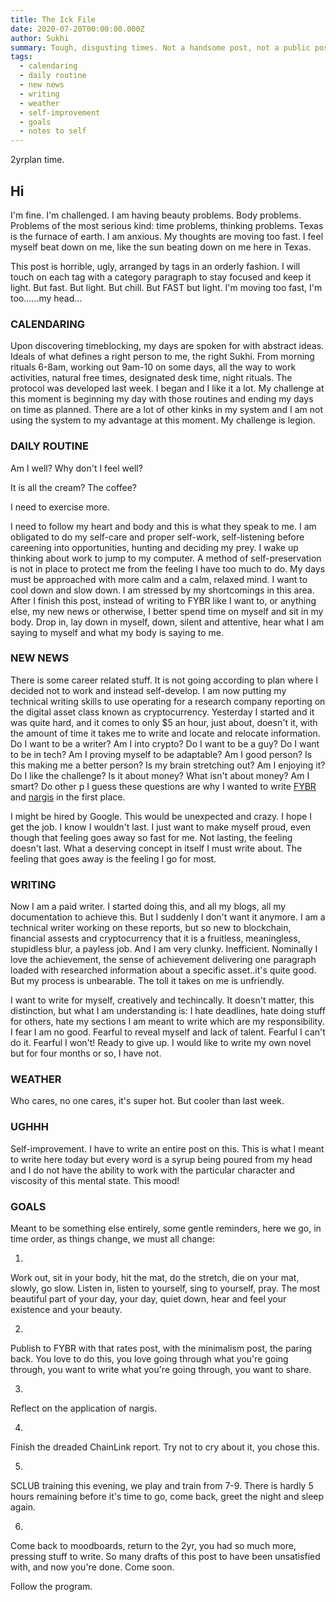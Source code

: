 ```yaml
---
title: The Ick File
date: 2020-07-20T00:00:00.000Z
author: Sukhi
summary: Tough, disgusting times. Not a handsome post, not a public post.
tags:
  - calendaring
  - daily routine
  - new news
  - writing
  - weather
  - self-improvement
  - goals
  - notes to self
---
```

2yrplan time. 

## Hi

I'm fine. I'm challenged. I am having beauty problems. Body problems. Problems of the most serious kind: time problems, thinking problems. Texas is the furnace of earth. I am anxious. My thoughts are moving too fast. I feel myself beat down on me, like the sun beating down on me here in Texas.

This post is horrible, ugly, arranged by tags in an orderly fashion. I will touch on each tag with a category paragraph to stay focused and keep it light. But fast. But light. But chill. But FAST but light. I'm moving too fast, I'm too......my head...

### CALENDARING

Upon discovering timeblocking, my days are spoken for with abstract ideas. Ideals of what defines a right person to me, the right Sukhi. From morning rituals 6-8am, working out 9am-10 on some days, all the way to work activities, natural free times, designated desk time, night rituals. The protocol was developed last week. I began and I like it a lot. My challenge at this moment is beginning my day with those routines and ending my days on time as planned. There are a lot of other kinks in my system and I am not using the system to my advantage at this moment. My challenge is legion.

### DAILY ROUTINE

Am I well? Why don't I feel well? 

It is all the cream? The coffee?

I need to exercise more. 

I need to follow my heart and body and this is what they speak to me. I am obligated to do my self-care and proper self-work, self-listening before careening into opportunities, hunting and deciding my prey. I wake up thinking about work to jump to my computer. A method of self-preservation is not in place to protect me from the feeling I have too much to do. My days must be approached with more calm and a calm, relaxed mind. I want to cool down and slow down. I am stressed by my shortcomings in this area. After I finish this post, instead of writing to FYBR like I want to, or anything else, my new news or otherwise, I better spend time on myself and sit in my body. Drop in, lay down in myself, down, silent and attentive, hear what I am saying to myself and what my body is saying to me.

### NEW NEWS

There is some career related stuff. It is not going according to plan where I decided not to work and instead self-develop. I am now putting my technical writing skills to use operating for a research company reporting on the digital asset class known as cryptocurrency. Yesterday I started and it was quite hard, and it comes to only $5 an hour, just about, doesn't it, with the amount of time it takes me to write and locate and relocate information. Do I want to be a writer? Am I into crypto? Do I want to be a guy? Do I want to be in tech? Am I proving myself to be adaptable? Am I good person? Is this making me a better person? Is my brain stretching out? Am I enjoying it? Do I like the challenge? Is it about money? What isn't about money? Am I smart? Do other p I guess these questions are why I wanted to write <a href="https://fybr.netlify.app/">FYBR</a> and <a href="https://nargis.netlify.app/">nargis</a> in the first place.

I might be hired by Google. This would be unexpected and crazy. I hope I get the job. I know I wouldn't last. I just want to make myself proud, even though that feeling goes away so fast for me. Not lasting, the feeling doesn't last. What a deserving concept in itself I must write about. The feeling that goes away is the feeling I go for most.

### WRITING

Now I am a paid writer. I started doing this, and all my blogs, all my documentation to achieve this. But I suddenly I don't want it anymore. I am a technical writer working on these reports, but so new to blockchain, financial assests and cryptocurrency that it is a fruitless, meaningless, stupidless blur, a payless job. And I am very clunky. Inefficient. Nominally I love the achievement, the sense of achievement delivering one paragraph loaded with researched information about a specific asset..it's quite good. But my process is unbearable. The toll it takes on me is unfriendly.

I want to write for myself, creatively and techincally. It doesn't matter, this distinction, but what I am understanding is: I hate deadlines, hate doing stuff for others, hate my sections I am meant to write which are my responsibility. I fear I am no good. Fearful to reveal myself and lack of talent. Fearful I can't do it. Fearful I won't! Ready to give up. I would like to write my own novel but for four months or so, I have not.

### WEATHER

Who cares, no one cares, it's super hot. But cooler than last week.

### UGHHH

Self-improvement. I have to write an entire post on this. This is what I meant to write here today but every word is a syrup being poured from my head and I do not have the ability to work with the particular character and viscosity of this mental state. This mood!

### GOALS

Meant to be something else entirely, some gentle reminders, here we go, in time order, as things change, we must all change:

1. 
Work out, sit in your body, hit the mat, do the stretch, die on your mat, slowly, go slow. 
Listen in, listen to yourself, sing to yourself, pray.
The most beautiful part of your day, your day, quiet down, hear and feel your existence and your beauty.

2. 
Publish to FYBR with that rates post, with the minimalism post, the paring back. You love to do this, you love going through what you're going through, you want to write what you're going through, you want to share.

3. 
Reflect on the application of nargis.

4. 
Finish the dreaded ChainLink report. Try not to cry about it, you chose this.

5. 
SCLUB training this evening, we play and train from 7-9. There is hardly 5 hours remaining before it's time to go, come back, greet the night and sleep again.

6. 
Come back to moodboards, return to the 2yr, you had so much more, pressing stuff to write. So many drafts of this post to have been unsatisfied with, and now you're done. Come soon.

Follow the program.
